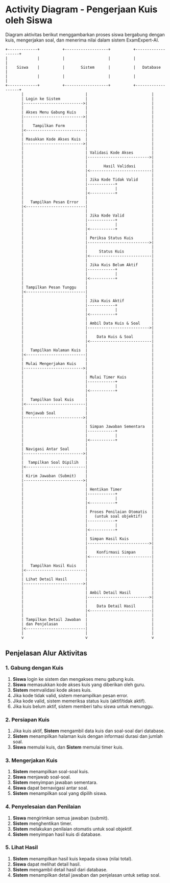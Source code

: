 # Activity Diagram - Pengerjaan Kuis oleh Siswa

Diagram aktivitas berikut menggambarkan proses siswa bergabung dengan kuis, mengerjakan soal, dan menerima nilai dalam sistem ExamExpert-AI.

```
+-------------+          +-------------------+          +-------------------+
|             |          |                   |          |                   |
|    Siswa    |          |       Sistem      |          |   Database        |
|             |          |                   |          |                   |
+-------------+          +-------------------+          +-------------------+
       |                           |                            |
       | Login ke Sistem           |                            |
       |-------------------------->|                            |
       |                           |                            |
       | Akses Menu Gabung Kuis    |                            |
       |-------------------------->|                            |
       |                           |                            |
       |    Tampilkan Form         |                            |
       |<--------------------------|                            |
       |                           |                            |
       | Masukkan Kode Akses Kuis  |                            |
       |-------------------------->|                            |
       |                           |                            |
       |                           | Validasi Kode Akses        |
       |                           |--------------------------->|
       |                           |                            |
       |                           |       Hasil Validasi       |
       |                           |<---------------------------|
       |                           |                            |
       |                           | Jika Kode Tidak Valid      |
       |                           |------------+               |
       |                           |            |               |
       |                           |<-----------+               |
       |                           |                            |
       |   Tampilkan Pesan Error   |                            |
       |<--------------------------|                            |
       |                           |                            |
       |                           | Jika Kode Valid            |
       |                           |------------+               |
       |                           |            |               |
       |                           |<-----------+               |
       |                           |                            |
       |                           | Periksa Status Kuis        |
       |                           |--------------------------->|
       |                           |                            |
       |                           |     Status Kuis            |
       |                           |<---------------------------|
       |                           |                            |
       |                           | Jika Kuis Belum Aktif      |
       |                           |------------+               |
       |                           |            |               |
       |                           |<-----------+               |
       |                           |                            |
       | Tampilkan Pesan Tunggu    |                            |
       |<--------------------------|                            |
       |                           |                            |
       |                           | Jika Kuis Aktif            |
       |                           |------------+               |
       |                           |            |               |
       |                           |<-----------+               |
       |                           |                            |
       |                           | Ambil Data Kuis & Soal     |
       |                           |--------------------------->|
       |                           |                            |
       |                           |    Data Kuis & Soal        |
       |                           |<---------------------------|
       |                           |                            |
       |   Tampilkan Halaman Kuis  |                            |
       |<--------------------------|                            |
       |                           |                            |
       | Mulai Mengerjakan Kuis    |                            |
       |-------------------------->|                            |
       |                           |                            |
       |                           | Mulai Timer Kuis           |
       |                           |------------+               |
       |                           |            |               |
       |                           |<-----------+               |
       |                           |                            |
       |   Tampilkan Soal Kuis     |                            |
       |<--------------------------|                            |
       |                           |                            |
       | Menjawab Soal             |                            |
       |-------------------------->|                            |
       |                           |                            |
       |                           | Simpan Jawaban Sementara   |
       |                           |------------+               |
       |                           |            |               |
       |                           |<-----------+               |
       |                           |                            |
       | Navigasi Antar Soal       |                            |
       |-------------------------->|                            |
       |                           |                            |
       |  Tampilkan Soal Dipilih   |                            |
       |<--------------------------|                            |
       |                           |                            |
       | Kirim Jawaban (Submit)    |                            |
       |-------------------------->|                            |
       |                           |                            |
       |                           | Hentikan Timer             |
       |                           |------------+               |
       |                           |            |               |
       |                           |<-----------+               |
       |                           |                            |
       |                           | Proses Penilaian Otomatis  |
       |                           |   (untuk soal objektif)    |
       |                           |------------+               |
       |                           |            |               |
       |                           |<-----------+               |
       |                           |                            |
       |                           | Simpan Hasil Kuis          |
       |                           |--------------------------->|
       |                           |                            |
       |                           |    Konfirmasi Simpan       |
       |                           |<---------------------------|
       |                           |                            |
       |   Tampilkan Hasil Kuis    |                            |
       |<--------------------------|                            |
       |                           |                            |
       | Lihat Detail Hasil        |                            |
       |-------------------------->|                            |
       |                           |                            |
       |                           | Ambil Detail Hasil         |
       |                           |--------------------------->|
       |                           |                            |
       |                           |    Data Detail Hasil       |
       |                           |<---------------------------|
       |                           |                            |
       | Tampilkan Detail Jawaban  |                            |
       | dan Penjelasan            |                            |
       |<--------------------------|                            |
       |                           |                            |
       v                           v                            v
```

## Penjelasan Alur Aktivitas

### 1. Gabung dengan Kuis
1. **Siswa** login ke sistem dan mengakses menu gabung kuis.
2. **Siswa** memasukkan kode akses kuis yang diberikan oleh guru.
3. **Sistem** memvalidasi kode akses kuis.
4. Jika kode tidak valid, sistem menampilkan pesan error.
5. Jika kode valid, sistem memeriksa status kuis (aktif/tidak aktif).
6. Jika kuis belum aktif, sistem memberi tahu siswa untuk menunggu.

### 2. Persiapan Kuis
1. Jika kuis aktif, **Sistem** mengambil data kuis dan soal-soal dari database.
2. **Sistem** menampilkan halaman kuis dengan informasi durasi dan jumlah soal.
3. **Siswa** memulai kuis, dan **Sistem** memulai timer kuis.

### 3. Mengerjakan Kuis
1. **Sistem** menampilkan soal-soal kuis.
2. **Siswa** menjawab soal-soal.
3. **Sistem** menyimpan jawaban sementara.
4. **Siswa** dapat bernavigasi antar soal.
5. **Sistem** menampilkan soal yang dipilih siswa.

### 4. Penyelesaian dan Penilaian
1. **Siswa** mengirimkan semua jawaban (submit).
2. **Sistem** menghentikan timer.
3. **Sistem** melakukan penilaian otomatis untuk soal objektif.
4. **Sistem** menyimpan hasil kuis di database.

### 5. Lihat Hasil
1. **Sistem** menampilkan hasil kuis kepada siswa (nilai total).
2. **Siswa** dapat melihat detail hasil.
3. **Sistem** mengambil detail hasil dari database.
4. **Sistem** menampilkan detail jawaban dan penjelasan untuk setiap soal.
